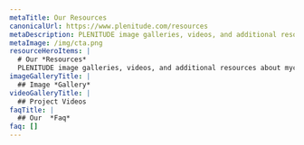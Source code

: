 ```yaml
---
metaTitle: Our Resources
canonicalUrl: https://www.plenitude.com/resources
metaDescription: PLENITUDE image galleries, videos, and additional resources about mycoprotein
metaImage: /img/cta.png
resourceHeroItems: |
  # Our *Resources*
  PLENITUDE image galleries, videos, and additional resources about mycoprotein
imageGalleryTitle: |
  ## Image *Gallery*
videoGalleryTitle: |
  ## Project Videos
faqTitle: |
  ## Our  *Faq*
faq: []
---
```

